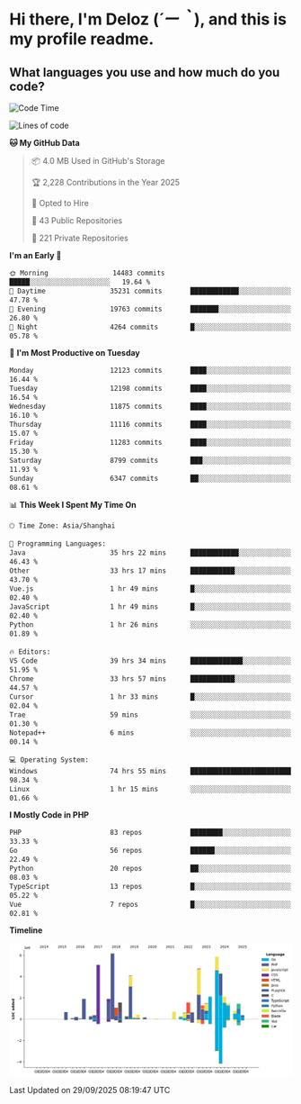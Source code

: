 # **Hi there, I'm Deloz (*´ー｀*), and this is my profile readme.**

## **What languages you use and how much do you code?**

<!--START_SECTION:waka-->
![Code Time](http://img.shields.io/badge/Code%20Time-7%2C655%20hrs%2029%20mins-blue)

![Lines of code](https://img.shields.io/badge/From%20Hello%20World%20I%27ve%20Written-54.0%20million%20lines%20of%20code-blue)

**🐱 My GitHub Data** 

> 📦 4.0 MB Used in GitHub's Storage 
 > 
> 🏆 2,228 Contributions in the Year 2025
 > 
> 💼 Opted to Hire
 > 
> 📜 43 Public Repositories 
 > 
> 🔑 221 Private Repositories 
 > 
**I'm an Early 🐤** 

```text
🌞 Morning                14483 commits       █████░░░░░░░░░░░░░░░░░░░░   19.64 % 
🌆 Daytime                35231 commits       ████████████░░░░░░░░░░░░░   47.78 % 
🌃 Evening                19763 commits       ███████░░░░░░░░░░░░░░░░░░   26.80 % 
🌙 Night                  4264 commits        █░░░░░░░░░░░░░░░░░░░░░░░░   05.78 % 
```
📅 **I'm Most Productive on Tuesday** 

```text
Monday                   12123 commits       ████░░░░░░░░░░░░░░░░░░░░░   16.44 % 
Tuesday                  12198 commits       ████░░░░░░░░░░░░░░░░░░░░░   16.54 % 
Wednesday                11875 commits       ████░░░░░░░░░░░░░░░░░░░░░   16.10 % 
Thursday                 11116 commits       ████░░░░░░░░░░░░░░░░░░░░░   15.07 % 
Friday                   11283 commits       ████░░░░░░░░░░░░░░░░░░░░░   15.30 % 
Saturday                 8799 commits        ███░░░░░░░░░░░░░░░░░░░░░░   11.93 % 
Sunday                   6347 commits        ██░░░░░░░░░░░░░░░░░░░░░░░   08.61 % 
```


📊 **This Week I Spent My Time On** 

```text
🕑︎ Time Zone: Asia/Shanghai

💬 Programming Languages: 
Java                     35 hrs 22 mins      ████████████░░░░░░░░░░░░░   46.43 % 
Other                    33 hrs 17 mins      ███████████░░░░░░░░░░░░░░   43.70 % 
Vue.js                   1 hr 49 mins        █░░░░░░░░░░░░░░░░░░░░░░░░   02.40 % 
JavaScript               1 hr 49 mins        █░░░░░░░░░░░░░░░░░░░░░░░░   02.40 % 
Python                   1 hr 26 mins        ░░░░░░░░░░░░░░░░░░░░░░░░░   01.89 % 

🔥 Editors: 
VS Code                  39 hrs 34 mins      █████████████░░░░░░░░░░░░   51.95 % 
Chrome                   33 hrs 57 mins      ███████████░░░░░░░░░░░░░░   44.57 % 
Cursor                   1 hr 33 mins        █░░░░░░░░░░░░░░░░░░░░░░░░   02.04 % 
Trae                     59 mins             ░░░░░░░░░░░░░░░░░░░░░░░░░   01.30 % 
Notepad++                6 mins              ░░░░░░░░░░░░░░░░░░░░░░░░░   00.14 % 

💻 Operating System: 
Windows                  74 hrs 55 mins      █████████████████████████   98.34 % 
Linux                    1 hr 15 mins        ░░░░░░░░░░░░░░░░░░░░░░░░░   01.66 % 
```

**I Mostly Code in PHP** 

```text
PHP                      83 repos            ████████░░░░░░░░░░░░░░░░░   33.33 % 
Go                       56 repos            ██████░░░░░░░░░░░░░░░░░░░   22.49 % 
Python                   20 repos            ██░░░░░░░░░░░░░░░░░░░░░░░   08.03 % 
TypeScript               13 repos            █░░░░░░░░░░░░░░░░░░░░░░░░   05.22 % 
Vue                      7 repos             █░░░░░░░░░░░░░░░░░░░░░░░░   02.81 % 
```



**Timeline**

![Lines of Code chart](https://raw.githubusercontent.com/deloz/deloz/main/assets/bar_graph.png)


 Last Updated on 29/09/2025 08:19:47 UTC
<!--END_SECTION:waka-->
